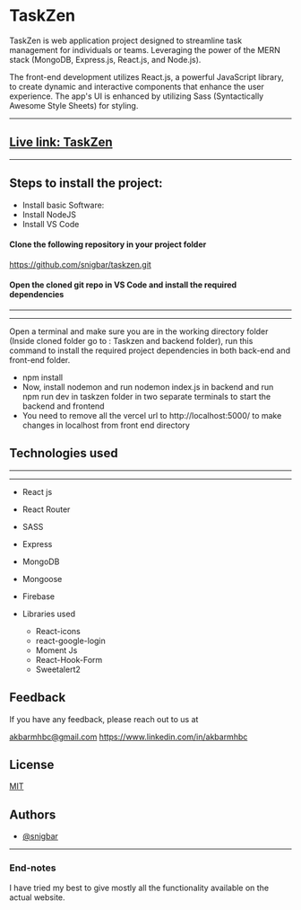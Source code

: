 
# TaskZen

TaskZen is web application project designed to streamline task management for individuals or teams. Leveraging the power of the MERN stack (MongoDB, Express.js, React.js, and Node.js).

The front-end development utilizes React.js, a powerful JavaScript library, to create dynamic and interactive components that enhance the user experience. The app's UI is enhanced by utilizing Sass (Syntactically Awesome Style Sheets) for styling. 

-------

## [Live link: TaskZen](https://taskzen.netlify.app/)

----
## Steps to install the project:
* Install basic Software:
* Install NodeJS
* Install VS Code






#### Clone the following repository in your project folder

https://github.com/snigbar/taskzen.git




#### Open the cloned git repo in VS Code and install the required dependencies

----
-----

Open a terminal and make sure you are in the working directory folder (Inside cloned folder go to : Taskzen and backend folder), run this command to install the required project dependencies in both back-end and front-end folder.

* npm install
* Now, install nodemon and run nodemon index.js in backend and run npm run dev in taskzen folder in two separate terminals to start the backend and frontend
* You need to remove all the vercel url to http://localhost:5000/ to make changes in localhost from front end directory
## Technologies used

----
-----


* React js
* React Router 
* SASS
* Express
* MongoDB
* Mongoose
* Firebase
* Libraries used

  
    * React-icons
    * react-google-login
    * Moment Js
    * React-Hook-Form
    * Sweetalert2
## Feedback

If you have any feedback, please reach out to us at 

akbarmhbc@gmail.com
https://www.linkedin.com/in/akbarmhbc


## License

[MIT](https://choosealicense.com/licenses/mit/)


## Authors

- [@snigbar](https://www.github.com/snigbar)

-------

### End-notes
I have tried my best to give mostly all the functionality available on the actual website.

